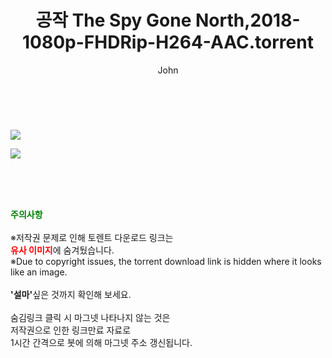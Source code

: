 ﻿---
layout: post
title:  "공작 The Spy Gone North,2018-1080p-FHDRip-H264-AAC.torrent"
author: John
categories: [ 영화 ]
tags: [  ]
image: https://torrentrj52.com/uploadfile/full/29d3c5b7cd12174936e45889ac4f6844d10233d0.jpg"/></p><p><img src="https://torrentrj52.com/uploadfile/full/40136ff19708e695b27a0396955d53ac4313ab48.jpg 
description: "공작 The Spy Gone North,2018-1080p-FHDRip-H264-AAC torrent 정보 공유"
toc: true
toc_sticky: true
---

<br>
<p><img src="https://torrentrj52.com/uploadfile/full/29d3c5b7cd12174936e45889ac4f6844d10233d0.jpg"/></p><p><img src="https://torrentrj52.com/uploadfile/full/40136ff19708e695b27a0396955d53ac4313ab48.jpg"/></p>
    
<br><br><br>
<p data-ke-size="size16"><b><span style="color: green;">주의사항</span></b><br /><br />※저작권 문제로 인해 토렌트 다운로드 링크는<br /><b><span style="color: red;">유사 이미지</span></b>에 숨겨뒀습니다.<br />※Due to copyright issues, the torrent download link is hidden where it looks like an image.<br /><br /><b>'설마'</b>싶은 것까지 확인해 보세요.<br /><br />숨김링크 클릭 시 마그넷 나타나지 않는 것은<br />저작권으로 인한 링크만료 자료로<br />1시간 간격으로 봇에 의해 마그넷 주소 갱신됩니다.</p>
